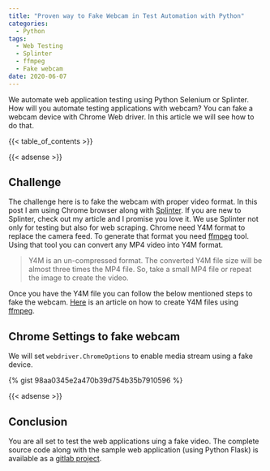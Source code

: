 ```yaml
---
title: "Proven way to Fake Webcam in Test Automation with Python"
categories:
  - Python
tags:
  - Web Testing
  - Splinter
  - ffmpeg
  - Fake webcam
date: 2020-06-07
---
```


We automate web application testing using Python Selenium or Splinter. How will you automate testing applications with webcam? You can fake a webcam device with Chrome Web driver. In this article we will see how to do that.

{{< table_of_contents >}}

{{< adsense >}}

## Challenge
The challenge here is to fake the webcam with proper video format. In this post I am using Chrome browser along with [Splinter](https://splinter.readthedocs.io/en/latest/).
If you are new to Splinter, check out my article and I promise you love it. We use Splinter not only for testing but also for web scraping. Chrome need Y4M format to replace the camera feed. To generate that format you need [ffmpeg](https://www.ffmpeg.org/) tool. Using that tool you can convert any MP4 video into Y4M format.

> Y4M is an un-compressed format. The converted Y4M file size will be almost three times the MP4 file. So, take a small MP4 file or repeat the image to create the video.


Once you have the Y4M file you can follow the below mentioned steps to fake the webcam. [Here](https://testrtc.com/y4m-video-chrome/) is an article on how to create Y4M files using [ffmpeg](https://www.ffmpeg.org/).

## Chrome Settings to fake webcam

We will set `webdriver.ChromeOptions` to enable media stream using a fake device.

{% gist 98aa0345e2a470b39d754b35b7910596 %}

{{< adsense >}}

## Conclusion
You are all set to test the web applications uing a fake video. The complete source code along with the sample web application (using Python Flask) is available as a [gitlab project](https://gitlab.com/saisyam/web-automation-testing/-/tree/master/fake_webcam).

